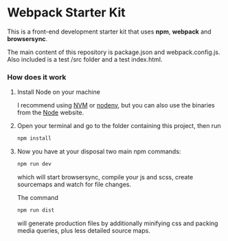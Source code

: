 # Webpack Starter Kit

This is a front-end development starter kit that uses **npm**, **webpack** and **browsersync**.

The main content of this repository is package.json and webpack.config.js.
Also included is a test /src folder and a test index.html.

### How does it work

1. Install Node on your machine

    I recommend using [NVM](https://github.com/creationix/nvm) or [nodenv](https://github.com/nodenv/nodenv), but you can also use the binaries from the [Node](https://nodejs.org/en/) website.

2. Open your terminal and go to the folder containing this project, then run

    ```bash
    npm install
    ```

3. Now you have at your disposal two main npm commands:

    ```bash
    npm run dev
    ```

    which will start browsersync, compile your js and scss, create sourcemaps and watch for file changes.

    The command

    ```bash
    npm run dist
    ```

    will generate production files by additionally minifying css and packing media queries, plus less detailed source maps.
